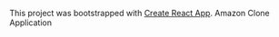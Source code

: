 This project was bootstrapped with [Create React App](https://github.com/facebook/create-react-app).
Amazon Clone Application

